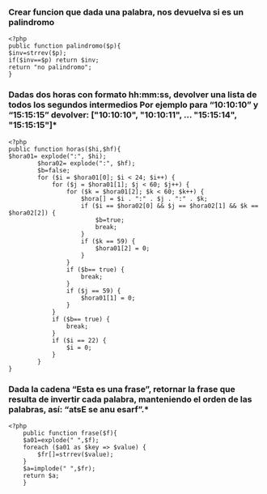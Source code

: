 ### Crear funcion que dada una palabra, nos devuelva si es un  palindromo
```
<?php
public function palindromo($p){
$inv=strrev($p);
if($inv==$p) return $inv;
return "no palindromo";
}
```
### Dadas dos horas con formato hh:mm:ss, devolver una lista de todos los segundos intermedios Por ejemplo para “10:10:10” y “15:15:15” devolver: ["10:10:10", "10:10:11", ... "15:15:14", "15:15:15"]*

```
<?php 
public function horas($hi,$hf){
$hora01= explode(":", $hi);
        $hora02= explode(":", $hf);
        $b=false;
        for ($i = $hora01[0]; $i < 24; $i++) {
            for ($j = $hora01[1]; $j < 60; $j++) {
                for ($k = $hora01[2]; $k < 60; $k++) {
                    $hora[] = $i . ":" . $j . ":" . $k;
                    if ($i == $hora02[0] && $j == $hora02[1] && $k == $hora02[2]) {
                        $b=true;
                        break;
                    }
                    if ($k == 59) {
                        $hora01[2] = 0;
                    }
                }
                if ($b== true) {
                    break;
                }
                if ($j == 59) {
                    $hora01[1] = 0;
                }
            }
            if ($b== true) {
                break;
            }
            if ($i == 22) {
                $i = 0;
            }
        }
}
``` 

### Dada la cadena “Esta es una frase”, retornar la frase que resulta de invertir cada palabra, manteniendo el orden de las palabras, así: “atsE se anu esarf”.*


```
<?php
    public function frase($f){
    $a01=explode(" ",$f);
    foreach ($a01 as $key => $value) {
        $fr[]=strrev($value);
    }
    $a=implode(" ",$fr);
    return $a;
    }
```
